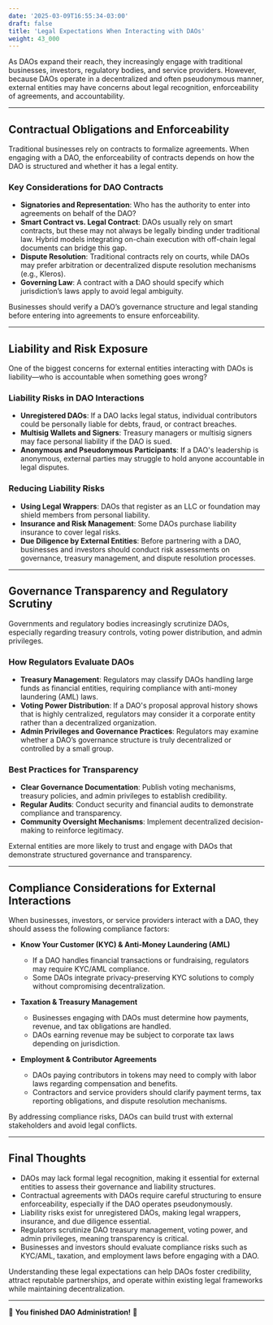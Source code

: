 ```yaml
---
date: '2025-03-09T16:55:34-03:00'
draft: false
title: 'Legal Expectations When Interacting with DAOs'
weight: 43_000
---
```


As DAOs expand their reach, they increasingly engage with traditional businesses, investors, regulatory bodies, and service providers. However, because DAOs operate in a decentralized and often pseudonymous manner, external entities may have concerns about legal recognition, enforceability of agreements, and accountability.  

---

## **Contractual Obligations and Enforceability**  

Traditional businesses rely on contracts to formalize agreements. When engaging with a DAO, the enforceability of contracts depends on how the DAO is structured and whether it has a legal entity.  

### **Key Considerations for DAO Contracts**  
- **Signatories and Representation**: Who has the authority to enter into agreements on behalf of the DAO?  
- **Smart Contract vs. Legal Contract**: DAOs usually rely on smart contracts, but these may not always be legally binding under traditional law. Hybrid models integrating on-chain execution with off-chain legal documents can bridge this gap.  
- **Dispute Resolution**: Traditional contracts rely on courts, while DAOs may prefer arbitration or decentralized dispute resolution mechanisms (e.g., Kleros).  
- **Governing Law**: A contract with a DAO should specify which jurisdiction’s laws apply to avoid legal ambiguity.  

Businesses should verify a DAO’s governance structure and legal standing before entering into agreements to ensure enforceability.  

---

## **Liability and Risk Exposure**  

One of the biggest concerns for external entities interacting with DAOs is liability—who is accountable when something goes wrong?  

### **Liability Risks in DAO Interactions**  
- **Unregistered DAOs**: If a DAO lacks legal status, individual contributors could be personally liable for debts, fraud, or contract breaches.  
- **Multisig Wallets and Signers**: Treasury managers or multisig signers may face personal liability if the DAO is sued.  
- **Anonymous and Pseudonymous Participants**: If a DAO's leadership is anonymous, external parties may struggle to hold anyone accountable in legal disputes.  

### **Reducing Liability Risks**  
- **Using Legal Wrappers**: DAOs that register as an LLC or foundation may shield members from personal liability.  
- **Insurance and Risk Management**: Some DAOs purchase liability insurance to cover legal risks.  
- **Due Diligence by External Entities**: Before partnering with a DAO, businesses and investors should conduct risk assessments on governance, treasury management, and dispute resolution processes.  

---

## **Governance Transparency and Regulatory Scrutiny**  

Governments and regulatory bodies increasingly scrutinize DAOs, especially regarding treasury controls, voting power distribution, and admin privileges.  

### **How Regulators Evaluate DAOs**  
- **Treasury Management**: Regulators may classify DAOs handling large funds as financial entities, requiring compliance with anti-money laundering (AML) laws.  
- **Voting Power Distribution**: If a DAO's proposal approval history shows that is highly centralized, regulators may consider it a corporate entity rather than a decentralized organization.  
- **Admin Privileges and Governance Practices**: Regulators may examine whether a DAO’s governance structure is truly decentralized or controlled by a small group.  

### **Best Practices for Transparency**  
- **Clear Governance Documentation**: Publish voting mechanisms, treasury policies, and admin privileges to establish credibility.  
- **Regular Audits**: Conduct security and financial audits to demonstrate compliance and transparency.  
- **Community Oversight Mechanisms**: Implement decentralized decision-making to reinforce legitimacy.  

External entities are more likely to trust and engage with DAOs that demonstrate structured governance and transparency.  

---

## **Compliance Considerations for External Interactions**  

When businesses, investors, or service providers interact with a DAO, they should assess the following compliance factors:  

- **Know Your Customer (KYC) & Anti-Money Laundering (AML)**  
  - If a DAO handles financial transactions or fundraising, regulators may require KYC/AML compliance.  
  - Some DAOs integrate privacy-preserving KYC solutions to comply without compromising decentralization.  

- **Taxation & Treasury Management**  
  - Businesses engaging with DAOs must determine how payments, revenue, and tax obligations are handled.  
  - DAOs earning revenue may be subject to corporate tax laws depending on jurisdiction.  

- **Employment & Contributor Agreements**  
  - DAOs paying contributors in tokens may need to comply with labor laws regarding compensation and benefits.  
  - Contractors and service providers should clarify payment terms, tax reporting obligations, and dispute resolution mechanisms.  

By addressing compliance risks, DAOs can build trust with external stakeholders and avoid legal conflicts.  

---

## **Final Thoughts**  

- DAOs may lack formal legal recognition, making it essential for external entities to assess their governance and liability structures.  
- Contractual agreements with DAOs require careful structuring to ensure enforceability, especially if the DAO operates pseudonymously.  
- Liability risks exist for unregistered DAOs, making legal wrappers, insurance, and due diligence essential.  
- Regulators scrutinize DAO treasury management, voting power, and admin privileges, meaning transparency is critical.  
- Businesses and investors should evaluate compliance risks such as KYC/AML, taxation, and employment laws before engaging with a DAO.  

Understanding these legal expectations can help DAOs foster credibility, attract reputable partnerships, and operate within existing legal frameworks while maintaining decentralization.  

---

🔖 **You finished DAO Administration!** 🔖

